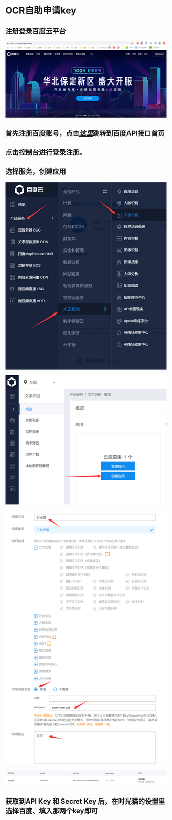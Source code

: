 # OCR自助申请key

## 注册登录百度云平台

![](.gitbook/assets/uqx-lt-dihm0tj-7ufbgpea.png)

## 首先注册百度账号，点击[_**这里**_](https://cloud.baidu.com/)跳转到百度API接口首页

## 点击控制台进行登录注册。

## 选择服务，创建应用

![](.gitbook/assets/6usdrbk-31e39cc-i-p28uk6c.png)

![](.gitbook/assets/uin0js-o9ousd-glxal-j-99x.png)

![](.gitbook/assets/_83wvp-254wx9-v-bs-jmb.png)

![&#x8FD9;&#x91CC;&#x5C31;&#x6709; api key &#x548C; secret key &#x4E86;](.gitbook/assets/r1f4yr8tty_0q6-7r4o-ka4.png)

## 获取到API Key 和 Secret Key 后，在时光猫的设置里选择百度、填入那两个key即可

